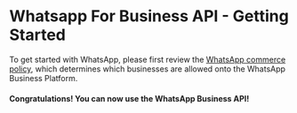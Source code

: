 # Whatsapp For Business API - Getting Started

To get started with WhatsApp, please first review the [WhatsApp commerce policy](https://www.whatsapp.com/legal/commerce-policy/), which determines which businesses are allowed onto the WhatsApp Business Platform.

#### Congratulations! You can now use the WhatsApp Business API!
